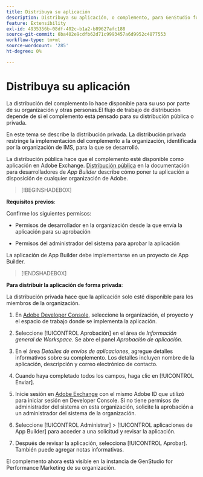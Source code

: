 ```yaml
---
title: Distribuya su aplicación
description: Distribuya su aplicación, o complemento, para GenStudio for Performance Marketing.
feature: Extensibility
exl-id: 4935356b-08df-402c-b1a2-b89627afc188
source-git-commit: 6ba402e9cdfb62d71c9993457a6d9952c4877553
workflow-type: tm+mt
source-wordcount: '285'
ht-degree: 0%

---
```


# Distribuya su aplicación

La distribución del complemento lo hace disponible para su uso por parte de su organización y otras personas.El flujo de trabajo de distribución depende de si el complemento está pensado para su distribución pública o privada.

En este tema se describe la distribución privada. La distribución privada restringe la implementación del complemento a la organización, identificada por la organización de IMS, para la que se desarrolló.

La distribución pública hace que el complemento esté disponible como aplicación en Adobe Exchange. [Distribución pública](https://developer.adobe.com/app-builder/docs/guides/distribution/public/) en la documentación para desarrolladores de _App Builder_ describe cómo poner tu aplicación a disposición de cualquier organización de Adobe.

>[!BEGINSHADEBOX]

**Requisitos previos**:

Confirme los siguientes permisos:

* Permisos de desarrollador en la organización desde la que envía la aplicación para su aprobación

* Permisos del administrador del sistema para aprobar la aplicación

La aplicación de App Builder debe implementarse en un proyecto de App Builder.

>[!ENDSHADEBOX]

**Para distribuir la aplicación de forma privada**:

La distribución privada hace que la aplicación solo esté disponible para los miembros de la organización.

1. En [Adobe Developer Console](https://developer.adobe.com/console/), seleccione la organización, el proyecto y el espacio de trabajo donde se implementa la aplicación.

1. Seleccione [!UICONTROL Aprobación] en el área de _Información general de Workspace_. Se abre el panel _Aprobación de aplicación_.

1. En el área _Detalles de envíos de aplicaciones_, agregue detalles informativos sobre su complemento. Los detalles incluyen nombre de la aplicación, descripción y correo electrónico de contacto.

1. Cuando haya completado todos los campos, haga clic en [!UICONTROL Enviar].

1. Inicie sesión en [Adobe Exchange](https://exchange.adobe.com/) con el mismo Adobe ID que utilizó para iniciar sesión en Developer Console. Si no tiene permisos de administrador del sistema en esta organización, solicite la aprobación a un administrador del sistema de la organización.

1. Seleccione [!UICONTROL Administrar] > [!UICONTROL aplicaciones de App Builder] para acceder a una solicitud y revisar la aplicación.

1. Después de revisar la aplicación, selecciona [!UICONTROL Aprobar]. También puede agregar notas informativas.

El complemento ahora está visible en la instancia de GenStudio for Performance Marketing de su organización.
